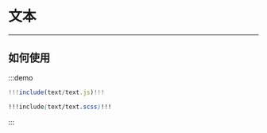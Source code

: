 # 文本

---

## 如何使用

:::demo
```jsx
!!!include(text/text.js)!!!
```
```scss
!!!include(text/text.scss)!!!
```
:::
